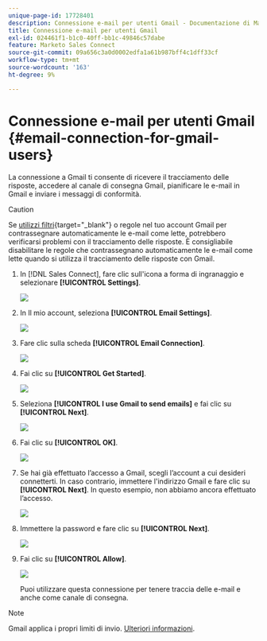 ```yaml
---
unique-page-id: 17728401
description: Connessione e-mail per utenti Gmail - Documentazione di Marketo - Documentazione del prodotto
title: Connessione e-mail per utenti Gmail
exl-id: 024461f1-b1c0-40ff-bb1c-49846c57dabe
feature: Marketo Sales Connect
source-git-commit: 09a656c3a0d0002edfa1a61b987bff4c1dff33cf
workflow-type: tm+mt
source-wordcount: '163'
ht-degree: 9%

---
```


# Connessione e-mail per utenti Gmail {#email-connection-for-gmail-users}

La connessione a Gmail ti consente di ricevere il tracciamento delle risposte, accedere al canale di consegna Gmail, pianificare le e-mail in Gmail e inviare i messaggi di conformità.

>[!CAUTION]
>
>Se [utilizzi filtri](https://support.google.com/mail/answer/6579?hl=en#zippy=%2Ccreate-a-filter%2Cedit-or-delete-filters){target="_blank"} o regole nel tuo account Gmail per contrassegnare automaticamente le e-mail come lette, potrebbero verificarsi problemi con il tracciamento delle risposte. È consigliabile disabilitare le regole che contrassegnano automaticamente le e-mail come lette quando si utilizza il tracciamento delle risposte con Gmail.

1. In [!DNL Sales Connect], fare clic sull&#39;icona a forma di ingranaggio e selezionare **[!UICONTROL Settings]**.

   ![](assets/one.png)

1. In Il mio account, seleziona **[!UICONTROL Email Settings]**.

   ![](assets/two.png)

1. Fare clic sulla scheda **[!UICONTROL Email Connection]**.

   ![](assets/three.png)

1. Fai clic su **[!UICONTROL Get Started]**.

   ![](assets/four.png)

1. Seleziona **[!UICONTROL I use Gmail to send emails]** e fai clic su **[!UICONTROL Next]**.

   ![](assets/five.png)

1. Fai clic su **[!UICONTROL OK]**.

   ![](assets/six.png)

1. Se hai già effettuato l’accesso a Gmail, scegli l’account a cui desideri connetterti. In caso contrario, immettere l&#39;indirizzo Gmail e fare clic su **[!UICONTROL Next]**. In questo esempio, non abbiamo ancora effettuato l’accesso.

   ![](assets/seven.png)

1. Immettere la password e fare clic su **[!UICONTROL Next]**.

   ![](assets/eight.png)

1. Fai clic su **[!UICONTROL Allow]**.

   ![](assets/nine.png)

   Puoi utilizzare questa connessione per tenere traccia delle e-mail e anche come canale di consegna.

>[!NOTE]
>
>Gmail applica i propri limiti di invio. [Ulteriori informazioni](/help/marketo/product-docs/marketo-sales-connect/email/email-delivery/email-connection-throttling.md#email-provider-limits).
